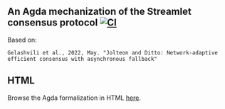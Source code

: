 ## An Agda mechanization of the Streamlet consensus protocol [![CI](https://github.com/input-output-hk/formal-streamlet/workflows/CI/badge.svg)](https://github.com/input-output-hk/formal-streamlet/actions)

Based on:

    Gelashvili et al., 2022, May. "Jolteon and Ditto: Network-adaptive efficient consensus with asynchronous fallback"


## HTML
Browse the Agda formalization in HTML [here](https://input-output-hk.github.io/formal-streamlet/Main.html).
